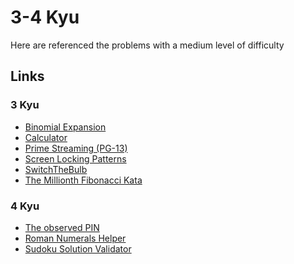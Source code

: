 # 3-4 Kyu

Here are referenced the problems with a medium level of difficulty

## Links

### 3 Kyu

- [Binomial Expansion](https://www.codewars.com/kata/540d0fdd3b6532e5c3000b5b "Binomial Expansion")
- [Calculator](https://www.codewars.com/kata/calculator "Calculator")
- [Prime Streaming (PG-13)](https://www.codewars.com/kata/prime-streaming-pg-13 "Prime Streaming (PG-13)")
- [Screen Locking Patterns](https://www.codewars.com/kata/585894545a8a07255e0002f1 "Screen Locking Patterns")
- [SwitchTheBulb](https://www.codewars.com/kata/5a96064cfd57777828000187 "SwitchTheBulb")
- [The Millionth Fibonacci Kata](https://www.codewars.com/kata/53d40c1e2f13e331fc000c26 "The Millionth Fibonacci Kata")

### 4 Kyu

- [The observed PIN](https://www.codewars.com/kata/5263c6999e0f40dee200059d "The observed PIN")
- [Roman Numerals Helper](https://www.codewars.com/kata/51b66044bce5799a7f000003 "Roman Numerals Helper")
- [Sudoku Solution Validator](https://www.codewars.com/kata/sudoku-solution-validator "Sudoku Solution Validator")

